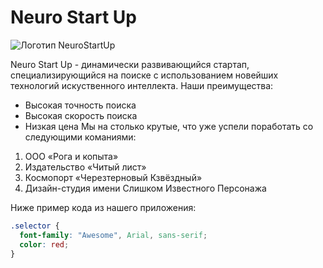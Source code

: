 # Neuro Start Up

  ![Логотип NeuroStartUp](https://github.com/netology-ds-team/git-homeworks/blob/main/1_self/logo.png)

Neuro Start Up - динамически развивающийся стартап, специализирующийся на поиске с использованием новейших технологий искуственного интеллекта. Наши преимущества:
- Высокая точность поиска
- Высокая скорость поиска
- Низкая цена
Мы на столько крутые, что уже успели поработать со следующими команиями:

1. ООО «Рога и копыта»
2. Издательство «Читый лист»
3. Космопорт «Черезтерновый Кзвёздный»
4. Дизайн-студия имени Слишком Известного Персонажа

Ниже пример кода из нашего приложения:

```css
.selector {
  font-family: "Awesome", Arial, sans-serif;
  color: red;
}
```